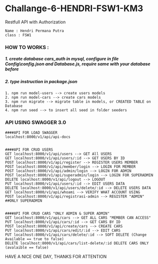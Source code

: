 # Challange-6-HENDRI-FSW1-KM3
Restfull API with Authorization

```
Name : Hendri Permana Putra
class : FSW1
```


### HOW TO WORKS :
##### 1. create database cars_auth in mysql, configure in file Config\config.json and Database.js, require same with your database before
##### 2. type instruction in package.json
```
1. npm run model-users --> create users models
2. npm run model-cars --> create cars models
3. npm run migrate --> migrate table in models, or CREATED TABLE on Database
4. npm run seed --> to insert all seed in folder seeders
```

### API USING SWAGGER 3.0
```
####API FOR LOAD SWAGGER
localhost:8000/v1/api/api-docs


####API FOR CRUD USERS
GET localhost:8000/v1/api/users --> GET All USERS
GET localhost:8000/v1/api/users/:id --> GET USERS BY ID
POST localhost:8000/v1/api/register --> REGISTER USERS MEMBER
POST localhost:8000/v1/api/member/login --> LOGIN FOR MEMBER
POST localhost:8000/v1/api/admin/login --> LOGIN FOR ADMIN
POST localhost:8000/v1/api/superadmin/login --> LOGIN FOR SUPERADMIN
DELETE localhost:8000/v1/api/logout --> LOGOUT
PUT localhost:8000/v1/api/users/:id --> EDIT USERS DATA
DELETE localhost:8000/v1/api/users/delete/:id --> DELETE USERS DATA
GET localhost:8000/v1/api/whoami --> VERIFY WHAT ACCOUNT USING
POST localhost:8000/v1/api/registrasi-admin --> REGISTER "ADMIN" ##ONLY SUPERADMIN


####API FOR CRUD CARS "ONLY ADMIN & SUPER ADMIN"
GET localhost:8000/v1/api/cars --> GET ALL CARS "MEMBER CAN ACCESS"
PUT localhost:8000/v1/api/cars/:id --> GET CARS BY ID
POST localhost:8000/v1/api/create/cars --> CREATE CARS
PUT localhost:8000/v1/api/cars/edit/:id --> EDIT CARS
PUT localhost:8000/v1/api/cars/delete/:id --> SOFT DELETE (Change Available == true to false)
DELETE localhost:8000/v1/api/cars/list-delete/:id DELETE CARS ONLY (avalaible == false)
```


HAVE A NICE ONE DAY, THANKS FOR ATTENTION
